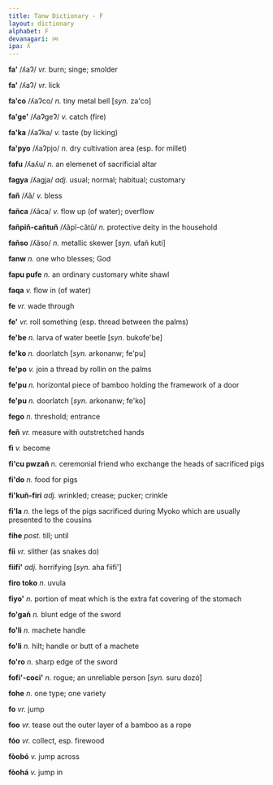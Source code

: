 ```yaml
---
title: Tanw Dictionary - F
layout: dictionary
alphabet: F
devanagari: ल्य
ipa: ʎ
---
```


__fa'__ /ʎaɁ/ _vr._  burn; singe; smolder  

__fa'__ /ʎaɁ/ _vr._  lick

__fa'co__ /ʎaɁco/ _n._  tiny metal bell [_syn._  za'co]

__fa'ge'__ /ʎaɁgeɁ/  _v._  catch (fire)

__fa'ka__ /ʎaɁka/ _v._  taste (by licking)    

__fa'pyo__  /ʎaɁpjo/ _n._  dry cultivation area (esp. for millet)    

__fafu__ /ʎaʎu/  _n._  an elemenet of sacrificial altar     

__fagya__ /ʎagja/ _adj._  usual; normal; habitual; customary   

__fañ__ /ʎã/ _v._  bless     

__fañca__ /ʎãca/ _v._  flow up (of water); overflow 

__fañpiñ-cañtuñ__ /ʎãpĩ-cãtũ/ _n._  protective deity in the household

__fañso__ /ʎãso/ _n._  metallic skewer [_syn._  ufañ kuti] 

__fanw__  _n._  one who blesses; God

__fapu pufe__ _n._  an ordinary customary white shawl

__faqa__  _v._  flow in (of water)

__fe__  _vr._  wade through

__fe'__ _vr._  roll something (esp. thread between the palms)

__fe'be__ _n._  larva of water beetle [_syn._  bukofe'be]

__fe'ko__ _n._  doorlatch [_syn._  arkonanw; fe'pu]

__fe'po__ _v._  join a thread by rollin on the palms

__fe'pu__ _n._  horizontal piece of bamboo holding the framework of a door  

__fe'pu__ _n._  doorlatch [_syn._  arkonanw; fe'ko]

__fego__  _n._  threshold; entrance

__feñ__ _vr._  measure with outstretched hands

__fì__  _v._  become

__fi'cu pwzañ__ _n._  ceremonial friend who exchange the heads of sacrificed pigs 

__fi'do__ _n._  food for pigs

__fi'kuñ-firi__ _adj._  wrinkled; crease; pucker; crinkle  

__fi'la__ _n._  the legs of the pigs sacrificed during Myoko which are usually presented to the cousins

__fihe__  _post._ till; until

__fíi__ _vr._  slither (as snakes do)

__fiifi'__  _adj._  horrifying  [_syn._  aha fiifi']

__firo toko__ _n._  uvula

__fiyo'__ _n._  portion of meat which is the extra fat covering of the stomach

__fo'gañ__  _n._  blunt edge of the sword

__fo'li__ _n._  machete handle

__fo'li__ _n._  hilt; handle or butt of a machete

__fo'ro__ _n._  sharp edge of the sword

__fofi'-coci'__ _n._  rogue; an unreliable person [_syn._  suru dozó]

__fohe__  _n._  one type; one variety

__fo__  _vr._  jump

__foo__ _vr._  tease out the outer layer of a bamboo as a rope

__fóo__ _vr._  collect, esp. firewood

__fòobó__ _v._  jump across

__fòohá__ _v._  jump in       
